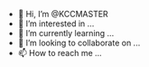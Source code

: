 - 👋 Hi, I’m @KCCMASTER
- 👀 I’m interested in ...
- 🌱 I’m currently learning ...
- 💞️ I’m looking to collaborate on ...
- 📫 How to reach me ...

<!---
KCCMASTER/KCCMASTER is a ✨ special ✨ repository because its `README.md` (this file) appears on your GitHub profile.
You can click the Preview link to take a look at your changes.
--->
